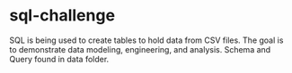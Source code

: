 # sql-challenge

SQL is being used to create tables to hold data from CSV files.  The goal is to demonstrate data modeling, engineering, and analysis.
Schema and Query found in data folder.
